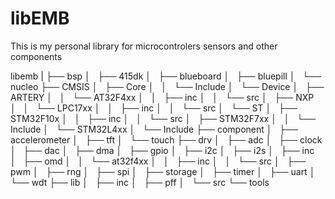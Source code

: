 # libEMB

This is my personal library for microcontrolers sensors and other components


libemb
|
├── bsp
│   ├── 415dk
│   ├── blueboard
│   ├── bluepill
│   └── nucleo
├── CMSIS
│   ├── Core
│   │   └── Include
│   └── Device
│       ├── ARTERY
│       │   └── AT32F4xx
│       │       ├── inc
│       │       └── src
│       ├── NXP
│       │   └── LPC17xx
│       │       ├── inc
│       │       └── src
│       └── ST
│           ├── STM32F10x
│           │   ├── inc
│           │   └── src
│           ├── STM32F7xx
│           │   └── Include
│           └── STM32L4xx
│               └── Include
├── component
│   ├── accelerometer
│   ├── tft
│   └── touch
├── drv
│   ├── adc
│   ├── clock
│   ├── dac
│   ├── dma
│   ├── gpio
│   ├── i2c
│   ├── i2s
│   ├── inc
│   ├── omd
│   │   └── at32f4xx
│   │       ├── inc
│   │       └── src
│   ├── pwm
│   ├── rng
│   ├── spi
│   ├── storage
│   ├── timer
│   ├── uart
│   └── wdt
├── lib
│   ├── inc
│   ├── pff
│   └── src
└── tools

